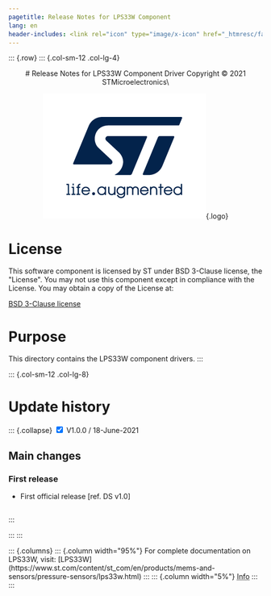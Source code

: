 ```yaml
---
pagetitle: Release Notes for LPS33W Component
lang: en
header-includes: <link rel="icon" type="image/x-icon" href="_htmresc/favicon.png" />
---
```


::: {.row}
::: {.col-sm-12 .col-lg-4}

<center>
# Release Notes for LPS33W Component Driver
Copyright &copy; 2021 STMicroelectronics\

[![ST logo](_htmresc/st_logo_2020.png)](https://www.st.com){.logo}
</center>

# License

This software component is licensed by ST under BSD 3-Clause license, the "License".
You may not use this component except in compliance with the License. You may obtain a copy of the License at:

[BSD 3-Clause license](https://opensource.org/licenses/BSD-3-Clause)

# Purpose

This directory contains the LPS33W component drivers.
:::

::: {.col-sm-12 .col-lg-8}
# Update history

::: {.collapse}
<input type="checkbox" id="collapse-section1" checked aria-hidden="true">
<label for="collapse-section1" aria-hidden="true">V1.0.0 / 18-June-2021</label>
<div>			

## Main changes

### First release

- First official release [ref. DS v1.0]

##

</div>
:::

:::
:::

<footer class="sticky">
::: {.columns}
::: {.column width="95%"}
For complete documentation on LPS33W,
visit:
[LPS33W](https://www.st.com/content/st_com/en/products/mems-and-sensors/pressure-sensors/lps33w.html)
:::
::: {.column width="5%"}
<abbr title="Based on template cx566953 version 2.0">Info</abbr>
:::
:::
</footer>
